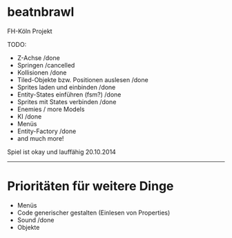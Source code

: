 beatnbrawl
==========
FH-Köln Projekt

TODO:
* Z-Achse /done
* Springen /cancelled
* Kollisionen /done
* Tiled-Objekte bzw. Positionen auslesen /done
* Sprites laden und einbinden /done
* Entity-States einführen (fsm?) /done
* Sprites mit States verbinden /done
* Enemies / more Models
* KI /done
* Menüs
* Entity-Factory /done
* and much more!

Spiel ist okay und lauffähig 20.10.2014

-------------------------------
Prioritäten für weitere Dinge
================
- Menüs
- Code generischer gestalten (Einlesen von Properties)
- Sound /done
- Objekte
